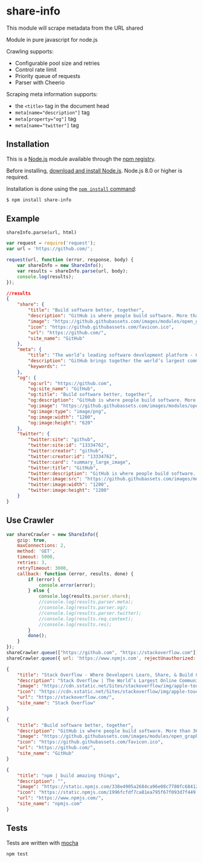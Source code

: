 # share-info

This module will scrape metadata from the URL shared

Module in pure javascript for node.js

Crawling supports:
- Configurable pool size and retries
- Control rate limit
- Priority queue of requests
- Parser with Cheerio

Scraping meta information supports:
- the `<title>` tag in the document head
- `meta[name="description"]` tag
- `meta[property="og"]` tag
- `meta[name="twitter"]` tag

## Installation

This is a [Node.js](https://nodejs.org/en/) module available through the
[npm registry](https://www.npmjs.com/).

Before installing, [download and install Node.js](https://nodejs.org/en/download/).
Node.js 8.0 or higher is required.

Installation is done using the
[`npm install` command](https://docs.npmjs.com/getting-started/installing-npm-packages-locally):

```bash
$ npm install share-info
```

## Example

`shareInfo.parse(url, html)`

```js
var request = require('request');
var url = 'https://github.com/';

request(url, function (error, response, body) {
    var shareInfo = new ShareInfo();
    var results = shareInfo.parse(url, body);
    console.log(results);
});
```
```json
//results
{
    "share": {
        "title": "Build software better, together",
        "description": "GitHub is where people build software. More than 36 million people use GitHub to discover, fork, and contribute to over 100 million projects.",
        "image": "https://github.githubassets.com/images/modules/open_graph/github-logo.png",
        "icon": "https://github.githubassets.com/favicon.ico",
        "url": "https://github.com/",
        "site_name": "GitHub"
    },
    "meta": {
        "title": "The world’s leading software development platform · GitHub",
        "description": "GitHub brings together the world’s largest community of developers to discover, share, and build better software. From open source projects to private team repositories, we’re your all-in-one platform for collaborative development.",
        "keywords": ""
    },
    "og": {
        "og:url": "https://github.com",
        "og:site_name": "GitHub",
        "og:title": "Build software better, together",
        "og:description": "GitHub is where people build software. More than 36 million people use GitHub to discover, fork, and contribute to over 100 million projects.",
        "og:image": "https://github.githubassets.com/images/modules/open_graph/github-octocat.png",
        "og:image:type": "image/png",
        "og:image:width": "1200",
        "og:image:height": "620"
    },
    "twitter": {
        "twitter:site": "github",
        "twitter:site:id": "13334762",
        "twitter:creator": "github",
        "twitter:creator:id": "13334762",
        "twitter:card": "summary_large_image",
        "twitter:title": "GitHub",
        "twitter:description": "GitHub is where people build software. More than 36 million people use GitHub to discover, fork, and contribute to over 100 million projects.",
        "twitter:image:src": "https://github.githubassets.com/images/modules/open_graph/github-logo.png",
        "twitter:image:width": "1200",
        "twitter:image:height": "1200"
    }
}
```

## Use Crawler

```js
var shareCrawler = new ShareInfo({
    gzip: true,
    maxConnections: 2,
    method: 'GET',
    timeout: 5000,
    retries: 3,
    retryTimeout: 3000,
    callback: function (error, results, done) {
        if (error) {
            console.error(error);
        } else {
            console.log(results.parser.share);
            //console.log(results.parser.meta);
            //console.log(results.parser.og);
            //console.log(results.parser.twitter);
            //console.log(results.req.context);
            //console.log(results.res);
        }
        done();
    }
});
shareCrawler.queue(["https://github.com", "https://stackoverflow.com"]);
shareCrawler.queue({ url: 'https://www.npmjs.com', rejectUnauthorized: false, context: { a: 1, b: 2 } });
```

```json
{
    "title": "Stack Overflow - Where Developers Learn, Share, & Build Careers",
    "description": "Stack Overflow | The World’s Largest Online Community for Developers",
    "image": "https://cdn.sstatic.net/Sites/stackoverflow/img/apple-touch-icon@2.png?v=73d79a89bded",
    "icon": "https://cdn.sstatic.net/Sites/stackoverflow/img/apple-touch-icon.png?v=c78bd457575a",
    "url": "https://stackoverflow.com/",
    "site_name": "Stack Overflow"
}
```
```json
{
    "title": "Build software better, together",
    "description": "GitHub is where people build software. More than 36 million people use GitHub to discover, fork, and contribute to over 100 million projects.",
    "image": "https://github.githubassets.com/images/modules/open_graph/github-logo.png",
    "icon": "https://github.githubassets.com/favicon.ico",
    "url": "https://github.com/",
    "site_name": "GitHub"
}
```
```json
{
    "title": "npm | build amazing things",
    "description": "",
    "image": "https://static.npmjs.com/338e4905a2684ca96e08c7780fc68412.png",
    "icon": "https://static.npmjs.com/1996fcfdf7ca81ea795f67f093d7f449.png",
    "url": "https://www.npmjs.com/",
    "site_name": "npmjs.com"
}
```

## Tests

Tests are written with [mocha](https://mochajs.org)

```bash
npm test
```